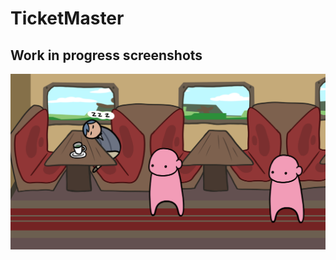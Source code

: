 # TicketMaster

## Work in progress screenshots
![Added movement, animations, cursor, camera, dialogue](Prog1.png)
